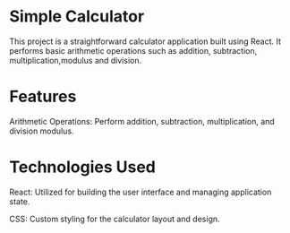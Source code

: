 
# Simple Calculator
This project is a straightforward calculator application built using React. It performs basic arithmetic operations such as addition, subtraction, multiplication,modulus and division.

# Features
Arithmetic Operations: Perform addition, subtraction, multiplication, and division modulus.


# Technologies Used
React: Utilized for building the user interface and managing application state.

CSS: Custom styling for the calculator layout and design.